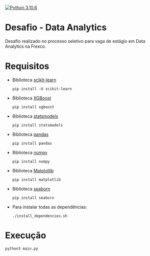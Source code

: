[![Python 3.10.6](https://img.shields.io/badge/Python-3776AB?style=for-the-badge&logo=python&logoColor=white)](https://www.python.org/downloads/release/python-3106/)

# Desafio - Data Analytics 

Desafio realizado no processo seletivo para vaga de estágio em Data Analytics na Frexco.

# Requisitos

- Biblioteca [scikit-learn](https://scikit-learn.org/stable/index.html)

      pip install -U scikit-learn
      
- Biblioteca [XGBoost](https://xgboost.readthedocs.io/en/stable/)
 
      pip install xgboost
       
- Biblioteca [statsmodels](https://www.statsmodels.org/stable/index.html)
 
      pip install statsmodels
       
- Biblioteca [pandas](https://pandas.pydata.org/)

      pip install pandas
       
- Biblioteca [numpy](https://numpy.org/)

      pip install numpy
       
- Biblioteca [Matplotlib](https://matplotlib.org/)
 
      pip install matplotlib
       
- Biblioteca [seaborn](https://seaborn.pydata.org/)
 
      pip install seaborn
       
- Para instalar todas as dependências:

      ./install_dependencies.sh
       

# Execução

    python3 main.py
